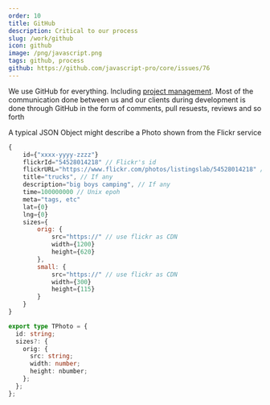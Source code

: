```yaml
---
order: 10
title: GitHub
description: Critical to our process
slug: /work/github
icon: github
image: /png/javascript.png
tags: github, process
github: https://github.com/javascript-pro/core/issues/76
---
```


We use GitHub for everything. Including [project management](https://github.com/javascript-pro/core/issues/76). Most of the communication done between us and our clients during development is done through GitHub in the form of comments, pull resuests, reviews and so forth

A typical JSON Object might describe a Photo shown from the Flickr service

```javascript
{
    id={"xxxx-yyyy-zzzz"}
    flickrId="54528014218" // Flickr's id
    flickrURL="https://www.flickr.com/photos/listingslab/54528014218" // vital
    title="trucks", // If any
    description="big boys camping", // If any
    time=100000000 // Unix epoh
    meta="tags, etc"
    lat={0}
    lng={0}
    sizes={
        orig: {
            src="https://" // use flickr as CDN
            width={1200}
            height={620}
        },
        small: {
            src="https://" // use flickr as CDN
            width={300}
            height={115}
        }
    }
}
```

```typescript
export type TPhoto = {
  id: string;
  sizes?: {
    orig: {
      src: string;
      width: number;
      height: nbumber;
    };
  };
};
```
